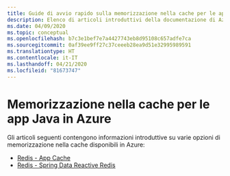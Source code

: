 ```yaml
---
title: Guide di avvio rapido sulla memorizzazione nella cache per le app Java in Azure
description: Elenco di articoli introduttivi della documentazione di Azure sulla memorizzazione nella cache per le app Java.
ms.date: 04/09/2020
ms.topic: conceptual
ms.openlocfilehash: b7c3e1bef7e7a4427743eb8d95108c657adfe7ca
ms.sourcegitcommit: 0af39ee9ff27c37ceeeb28ea9d51e32995989591
ms.translationtype: HT
ms.contentlocale: it-IT
ms.lasthandoff: 04/21/2020
ms.locfileid: "81673747"
---
```

# <a name="caching-for-java-apps-on-azure"></a>Memorizzazione nella cache per le app Java in Azure

Gli articoli seguenti contengono informazioni introduttive su varie opzioni di memorizzazione nella cache disponibili in Azure:

- [Redis - App Cache](/azure/azure-cache-for-redis/cache-java-get-started)
- [Redis - Spring Data Reactive Redis](/azure/developer/java/spring-framework/configure-spring-boot-initializer-java-app-with-redis-cache)
